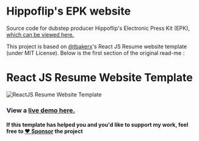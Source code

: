 # Hippoflip's EPK website
Source code for dubstep producer Hippoflip's Electronic Press Kit (EPK), [which can be viewed here.](https://github.com/Hippoflip/epk-webpage)

This project is based on [@tbakerx](https://github.com/tbakerx)'s React JS Resume website template (under MIT License). Below is the first section of the original read-me :

# React JS Resume Website Template

![ReactJS Resume Website Template](resume-screenshot.jpg?raw=true 'ReactJS Resume Website Template')

### View a [live demo here.](https://reactresume.com)
#### If this template has helped you and you'd like to support my work, feel free to [♥️ Sponsor](https://github.com/sponsors/tbakerx) the project